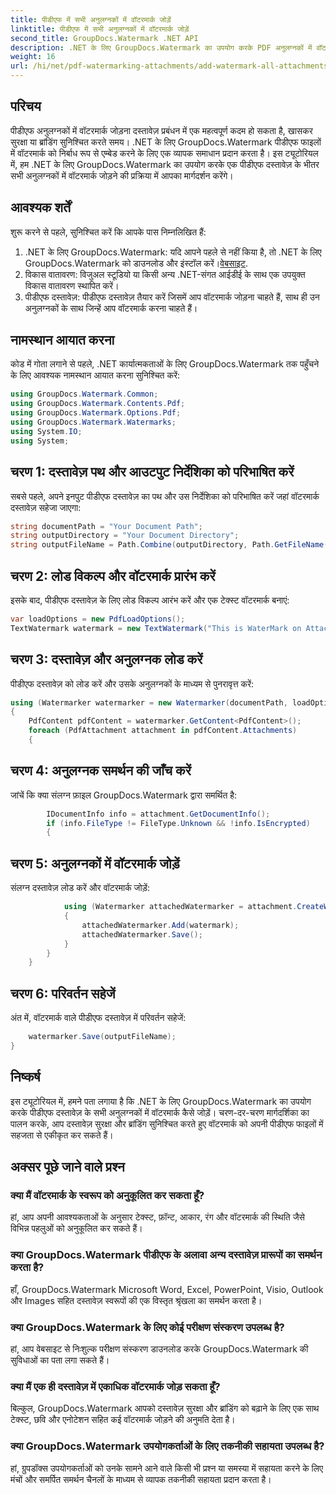 ```yaml
---
title: पीडीएफ में सभी अनुलग्नकों में वॉटरमार्क जोड़ें
linktitle: पीडीएफ में सभी अनुलग्नकों में वॉटरमार्क जोड़ें
second_title: GroupDocs.Watermark .NET API
description: .NET के लिए GroupDocs.Watermark का उपयोग करके PDF अनुलग्नकों में वॉटरमार्क जोड़ने का तरीका जानें। अपने दस्तावेज़ों को कस्टम वॉटरमार्क से आसानी से सुरक्षित करें।
weight: 16
url: /hi/net/pdf-watermarking-attachments/add-watermark-all-attachments-pdf/
---
```

## परिचय
पीडीएफ अनुलग्नकों में वॉटरमार्क जोड़ना दस्तावेज़ प्रबंधन में एक महत्वपूर्ण कदम हो सकता है, खासकर सुरक्षा या ब्रांडिंग सुनिश्चित करते समय। .NET के लिए GroupDocs.Watermark पीडीएफ फाइलों में वॉटरमार्क को निर्बाध रूप से एम्बेड करने के लिए एक व्यापक समाधान प्रदान करता है। इस ट्यूटोरियल में, हम .NET के लिए GroupDocs.Watermark का उपयोग करके एक पीडीएफ दस्तावेज़ के भीतर सभी अनुलग्नकों में वॉटरमार्क जोड़ने की प्रक्रिया में आपका मार्गदर्शन करेंगे।
## आवश्यक शर्तें
शुरू करने से पहले, सुनिश्चित करें कि आपके पास निम्नलिखित हैं:
1.  .NET के लिए GroupDocs.Watermark: यदि आपने पहले से नहीं किया है, तो .NET के लिए GroupDocs.Watermark को डाउनलोड और इंस्टॉल करें।[वेबसाइट](https://releases.groupdocs.com/Watermark/net/).
2. विकास वातावरण: विजुअल स्टूडियो या किसी अन्य .NET-संगत आईडीई के साथ एक उपयुक्त विकास वातावरण स्थापित करें।
3. पीडीएफ दस्तावेज़: पीडीएफ दस्तावेज़ तैयार करें जिसमें आप वॉटरमार्क जोड़ना चाहते हैं, साथ ही उन अनुलग्नकों के साथ जिन्हें आप वॉटरमार्क करना चाहते हैं।

## नामस्थान आयात करना
कोड में गोता लगाने से पहले, .NET कार्यात्मकताओं के लिए GroupDocs.Watermark तक पहुँचने के लिए आवश्यक नामस्थान आयात करना सुनिश्चित करें:
```csharp
using GroupDocs.Watermark.Common;
using GroupDocs.Watermark.Contents.Pdf;
using GroupDocs.Watermark.Options.Pdf;
using GroupDocs.Watermark.Watermarks;
using System.IO;
using System;
```
## चरण 1: दस्तावेज़ पथ और आउटपुट निर्देशिका को परिभाषित करें
सबसे पहले, अपने इनपुट पीडीएफ दस्तावेज़ का पथ और उस निर्देशिका को परिभाषित करें जहां वॉटरमार्क दस्तावेज़ सहेजा जाएगा:
```csharp
string documentPath = "Your Document Path";
string outputDirectory = "Your Document Directory";
string outputFileName = Path.Combine(outputDirectory, Path.GetFileName(documentPath));
```
## चरण 2: लोड विकल्प और वॉटरमार्क प्रारंभ करें
इसके बाद, पीडीएफ दस्तावेज़ के लिए लोड विकल्प आरंभ करें और एक टेक्स्ट वॉटरमार्क बनाएं:
```csharp
var loadOptions = new PdfLoadOptions();
TextWatermark watermark = new TextWatermark("This is WaterMark on Attachment", new Font("Arial", 19));
```
## चरण 3: दस्तावेज़ और अनुलग्नक लोड करें
पीडीएफ दस्तावेज़ को लोड करें और उसके अनुलग्नकों के माध्यम से पुनरावृत्त करें:
```csharp
using (Watermarker watermarker = new Watermarker(documentPath, loadOptions))
{
    PdfContent pdfContent = watermarker.GetContent<PdfContent>();
    foreach (PdfAttachment attachment in pdfContent.Attachments)
    {
```
## चरण 4: अनुलग्नक समर्थन की जाँच करें
जांचें कि क्या संलग्न फ़ाइल GroupDocs.Watermark द्वारा समर्थित है:
```csharp
        IDocumentInfo info = attachment.GetDocumentInfo();
        if (info.FileType != FileType.Unknown && !info.IsEncrypted)
        {
```
## चरण 5: अनुलग्नकों में वॉटरमार्क जोड़ें
संलग्न दस्तावेज़ लोड करें और वॉटरमार्क जोड़ें:
```csharp
            using (Watermarker attachedWatermarker = attachment.CreateWatermarker())
            {
                attachedWatermarker.Add(watermark);
                attachedWatermarker.Save();
            }
        }
    }
```
## चरण 6: परिवर्तन सहेजें
अंत में, वॉटरमार्क वाले पीडीएफ दस्तावेज़ में परिवर्तन सहेजें:
```csharp
    watermarker.Save(outputFileName);
}
```

## निष्कर्ष
इस ट्यूटोरियल में, हमने पता लगाया है कि .NET के लिए GroupDocs.Watermark का उपयोग करके पीडीएफ दस्तावेज़ के सभी अनुलग्नकों में वॉटरमार्क कैसे जोड़ें। चरण-दर-चरण मार्गदर्शिका का पालन करके, आप दस्तावेज़ सुरक्षा और ब्रांडिंग सुनिश्चित करते हुए वॉटरमार्क को अपनी पीडीएफ फाइलों में सहजता से एकीकृत कर सकते हैं।
## अक्सर पूछे जाने वाले प्रश्न
### क्या मैं वॉटरमार्क के स्वरूप को अनुकूलित कर सकता हूँ?
हां, आप अपनी आवश्यकताओं के अनुसार टेक्स्ट, फ़ॉन्ट, आकार, रंग और वॉटरमार्क की स्थिति जैसे विभिन्न पहलुओं को अनुकूलित कर सकते हैं।
### क्या GroupDocs.Watermark पीडीएफ के अलावा अन्य दस्तावेज़ प्रारूपों का समर्थन करता है?
हाँ, GroupDocs.Watermark Microsoft Word, Excel, PowerPoint, Visio, Outlook और Images सहित दस्तावेज़ स्वरूपों की एक विस्तृत श्रृंखला का समर्थन करता है।
### क्या GroupDocs.Watermark के लिए कोई परीक्षण संस्करण उपलब्ध है?
हां, आप वेबसाइट से निःशुल्क परीक्षण संस्करण डाउनलोड करके GroupDocs.Watermark की सुविधाओं का पता लगा सकते हैं।
### क्या मैं एक ही दस्तावेज़ में एकाधिक वॉटरमार्क जोड़ सकता हूँ?
बिल्कुल, GroupDocs.Watermark आपको दस्तावेज़ सुरक्षा और ब्रांडिंग को बढ़ाने के लिए एक साथ टेक्स्ट, छवि और एनोटेशन सहित कई वॉटरमार्क जोड़ने की अनुमति देता है।
### क्या GroupDocs.Watermark उपयोगकर्ताओं के लिए तकनीकी सहायता उपलब्ध है?
हां, ग्रुपडॉक्स उपयोगकर्ताओं को उनके सामने आने वाले किसी भी प्रश्न या समस्या में सहायता करने के लिए मंचों और समर्पित समर्थन चैनलों के माध्यम से व्यापक तकनीकी सहायता प्रदान करता है।